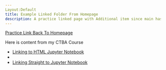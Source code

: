 ```yaml
---
Layout:Default
title: Example Linked Folder From Homepage
description: A practice linked page with Additional item since main has image
---
```


[Practice Link Back To Homepage](https://matthewg-github.github.io/)

Here is content from my CTBA Course
- [Linking to HTML Jupyter Notebook](HTMLTimeSeriesDecomposition.html)
- 
- [Linking Straight to Jupyter Notebook](IPYNBTimeSeriesDecomposition.ipynb)
